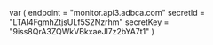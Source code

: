 var (
endpoint = "monitor.api3.adbca.com"
secretId = "LTAI4FgmhZtjsULf5S2Nzrhm"
secretKey = "9iss8QrA3ZQWkVBkxaeJl7z2bYA7t1"
)
